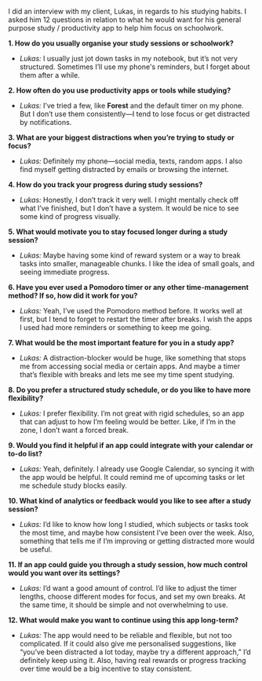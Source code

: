 I did an interview with my client, Lukas, in regards to his studying habits. I asked him 12 questions in relation to what he would want for his general purpose study / productivity app to help him focus on schoolwork.

**1. How do you usually organise your study sessions or schoolwork?**
- _Lukas:_ I usually just jot down tasks in my notebook, but it’s not very structured. Sometimes I’ll use my phone's reminders, but I forget about them after a while.

**2. How often do you use productivity apps or tools while studying?**

- _Lukas:_ I’ve tried a few, like **Forest** and the default timer on my phone. But I don’t use them consistently—I tend to lose focus or get distracted by notifications.

**3. What are your biggest distractions when you’re trying to study or focus?**

- _Lukas:_ Definitely my phone—social media, texts, random apps. I also find myself getting distracted by emails or browsing the internet.

**4. How do you track your progress during study sessions?**

- _Lukas:_ Honestly, I don’t track it very well. I might mentally check off what I’ve finished, but I don’t have a system. It would be nice to see some kind of progress visually.

**5. What would motivate you to stay focused longer during a study session?**

- _Lukas:_ Maybe having some kind of reward system or a way to break tasks into smaller, manageable chunks. I like the idea of small goals, and seeing immediate progress.

**6. Have you ever used a Pomodoro timer or any other time-management method? If so, how did it work for you?**

- _Lukas:_ Yeah, I’ve used the Pomodoro method before. It works well at first, but I tend to forget to restart the timer after breaks. I wish the apps I used had more reminders or something to keep me going.

**7. What would be the most important feature for you in a study app?**

- _Lukas:_ A distraction-blocker would be huge, like something that stops me from accessing social media or certain apps. And maybe a timer that’s flexible with breaks and lets me see my time spent studying.

**8. Do you prefer a structured study schedule, or do you like to have more flexibility?**

- _Lukas:_ I prefer flexibility. I’m not great with rigid schedules, so an app that can adjust to how I’m feeling would be better. Like, if I’m in the zone, I don’t want a forced break.

**9. Would you find it helpful if an app could integrate with your calendar or to-do list?**

- _Lukas:_ Yeah, definitely. I already use Google Calendar, so syncing it with the app would be helpful. It could remind me of upcoming tasks or let me schedule study blocks easily.

**10. What kind of analytics or feedback would you like to see after a study session?**

- _Lukas:_ I’d like to know how long I studied, which subjects or tasks took the most time, and maybe how consistent I’ve been over the week. Also, something that tells me if I’m improving or getting distracted more would be useful.

**11. If an app could guide you through a study session, how much control would you want over its settings?**

- _Lukas:_ I’d want a good amount of control. I’d like to adjust the timer lengths, choose different modes for focus, and set my own breaks. At the same time, it should be simple and not overwhelming to use.

**12. What would make you want to continue using this app long-term?**

- _Lukas:_ The app would need to be reliable and flexible, but not too complicated. If it could also give me personalised suggestions, like “you’ve been distracted a lot today, maybe try a different approach,” I’d definitely keep using it. Also, having real rewards or progress tracking over time would be a big incentive to stay consistent.